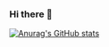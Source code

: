### Hi there 👋
[![Anurag's GitHub stats](https://github-readme-stats.vercel.app/api?username=GingerV1k1ng&count_private=true&show_icons=true)](https://github.com/anuraghazra/github-readme-stats)
<!--
**GingerV1k1ng/GingerV1k1ng** is a ✨ _special_ ✨ repository because its `README.md` (this file) appears on your GitHub profile.

Here are some ideas to get you started:

- 🔭 I’m currently working on ...
- 🌱 I’m currently learning ...
- 👯 I’m looking to collaborate on ...
- 🤔 I’m looking for help with ...
- 💬 Ask me about ...
- 📫 How to reach me: ...
- 😄 Pronouns: ...
- ⚡ Fun fact: ...
-->
